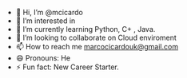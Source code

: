 - 👋 Hi, I’m @mcicardo
- 👀 I’m interested in 
- 🌱 I’m currently learning Python, C+ , Java.
- 💞️ I’m looking to collaborate on Cloud enviroment
- 📫 How to reach me marcocicardouk@gmail.com
- 😄 Pronouns: He
- ⚡ Fun fact: New Career Starter.

<!---
mcicardo/mcicardo is a ✨ special ✨ repository because its `README.md` (this file) appears on your GitHub profile.
You can click the Preview link to take a look at your changes.
--->

